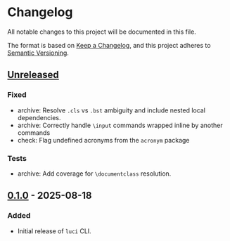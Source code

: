 # Changelog

All notable changes to this project will be documented in this file.

The format is based on [Keep a Changelog](https://keepachangelog.com/en/1.1.0/),
and this project adheres to [Semantic Versioning](https://semver.org/spec/v2.0.0.html).

## [Unreleased]

### Fixed
- archive: Resolve `.cls` vs `.bst` ambiguity and include nested local dependencies.
- archive: Correctly handle `\input` commands wrapped inline by another commands
- check: Flag undefined acronyms from the `acronym` package

### Tests
- archive: Add coverage for `\documentclass` resolution.

## [0.1.0] - 2025-08-18

### Added
- Initial release of `luci` CLI.

[Unreleased]: https://github.com/awadell1/luci-tex/compare/v0.1.0...HEAD
[0.1.0]: https://github.com/awadell1/luci-tex/releases/tag/v0.1.0
